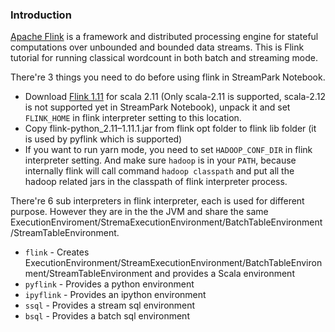 ### Introduction

[Apache Flink](https://flink.apache.org/) is a framework and distributed processing engine for stateful computations
over unbounded and bounded data streams. This is Flink tutorial for running classical wordcount in both batch and
streaming mode.

There're 3 things you need to do before using flink in StreamPark Notebook.

* Download [Flink 1.11](https://flink.apache.org/downloads.html) for scala 2.11 (Only scala-2.11 is supported,
  scala-2.12 is not supported yet in StreamPark Notebook), unpack it and set `FLINK_HOME` in flink interpreter setting to
  this location.
* Copy flink-python_2.11–1.11.1.jar from flink opt folder to flink lib folder (it is used by pyflink which is supported)
* If you want to run yarn mode, you need to set `HADOOP_CONF_DIR` in flink interpreter setting. And make sure `hadoop`
  is in your `PATH`, because internally flink will call command `hadoop classpath` and put all the hadoop related jars
  in the classpath of flink interpreter process.

There're 6 sub interpreters in flink interpreter, each is used for different purpose. However they are in the the JVM
and share the same ExecutionEnviroment/StremaExecutionEnvironment/BatchTableEnvironment/StreamTableEnvironment.

* `flink`    - Creates ExecutionEnvironment/StreamExecutionEnvironment/BatchTableEnvironment/StreamTableEnvironment and
  provides a Scala environment
* `pyflink`    - Provides a python environment
* `ipyflink`    - Provides an ipython environment
* `ssql`     - Provides a stream sql environment
* `bsql`    - Provides a batch sql environment
